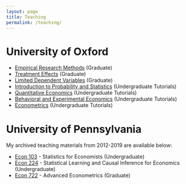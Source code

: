 ```yaml
---
layout: page
title: Teaching
permalink: /teaching/
---
```

<!--- My office hours for the Spring Semester of 2019 will take place on Mondays from 3-4pm and Thursdays from 4-5pm in PCPSE 630. --->

# University of Oxford

- [Empirical Research Methods](https://ditraglia.com/erm) (Graduate)
- [Treatment Effects](https://treatment-effects.com) (Graduate)
- [Limited Dependent Variables](https://economictricks.com) (Graduate) 
- [Introduction to Probability and Statistics](prelims-prob-stats.html) (Undergraduate Tutorials)
- [Quantitative Economics](QE.html) (Undergraduate Tutorials)
- [Behavioral and Experimental Economics](BEE.html) (Undergraduate Tutorials)
- [Econometrics](./pdf/econometrics-tutorials.pdf) (Undergraduate Tutorials)

<!--#### Thank you DataCamp!
Thanks to [DataCamp](https://www.datacamp.com/) for supporting my teaching by providing my students free access to their excellent online data science tutorials.-->

# University of Pennsylvania
My archived teaching materials from 2012-2019 are available below:
- [Econ 103](http://ditraglia.com/Econ103Public) - Statistics for Economists (Undergraduate)
- [Econ 224](http://ditraglia.com/econ224) - Statistical Learning and Causal Inference for Economics (Undergraduate)
- [Econ 722](http://ditraglia.com/econ722) - Advanced Econometrics (Graduate)

